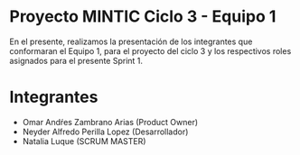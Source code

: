 # Proyecto MINTIC Ciclo 3 - Equipo 1

En el presente, realizamos la presentación de los integrantes que conformaran el Equipo 1, para el proyecto del ciclo 3 y los respectivos roles asignados para el presente Sprint 1.

# Integrantes
- Omar Andŕes Zambrano Arias (Product Owner)
- Neyder Alfredo Perilla Lopez (Desarrollador)
- Natalia Luque (SCRUM MASTER)